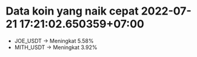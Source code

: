# Data koin yang naik cepat 2022-07-21 17:21:02.650359+07:00

* JOE_USDT -> Meningkat 5.58%
* MITH_USDT -> Meningkat 3.92%

